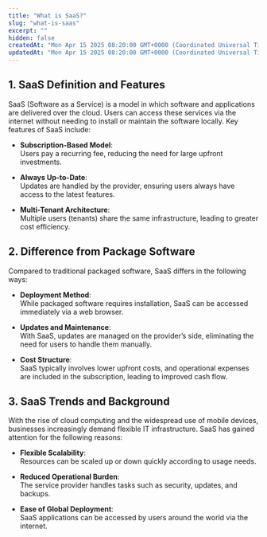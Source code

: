 ```yaml
---
title: "What is SaaS?"
slug: "what-is-saas"
excerpt: ""
hidden: false
createdAt: "Mon Apr 15 2025 08:20:00 GMT+0000 (Coordinated Universal Time)"
updatedAt: "Mon Apr 15 2025 08:20:00 GMT+0000 (Coordinated Universal Time)"
---
```


## 1. SaaS Definition and Features

SaaS (Software as a Service) is a model in which software and applications are delivered over the cloud. Users can access these services via the internet without needing to install or maintain the software locally. Key features of SaaS include:

- **Subscription-Based Model**:  
  Users pay a recurring fee, reducing the need for large upfront investments.

- **Always Up-to-Date**:  
  Updates are handled by the provider, ensuring users always have access to the latest features.

- **Multi-Tenant Architecture**:  
  Multiple users (tenants) share the same infrastructure, leading to greater cost efficiency.

## 2. Difference from Package Software

Compared to traditional packaged software, SaaS differs in the following ways:

- **Deployment Method**:  
  While packaged software requires installation, SaaS can be accessed immediately via a web browser.

- **Updates and Maintenance**:  
  With SaaS, updates are managed on the provider’s side, eliminating the need for users to handle them manually.

- **Cost Structure**:  
  SaaS typically involves lower upfront costs, and operational expenses are included in the subscription, leading to improved cash flow.

## 3. SaaS Trends and Background

With the rise of cloud computing and the widespread use of mobile devices, businesses increasingly demand flexible IT infrastructure. SaaS has gained attention for the following reasons:

- **Flexible Scalability**:  
  Resources can be scaled up or down quickly according to usage needs.

- **Reduced Operational Burden**:  
  The service provider handles tasks such as security, updates, and backups.

- **Ease of Global Deployment**:  
  SaaS applications can be accessed by users around the world via the internet.